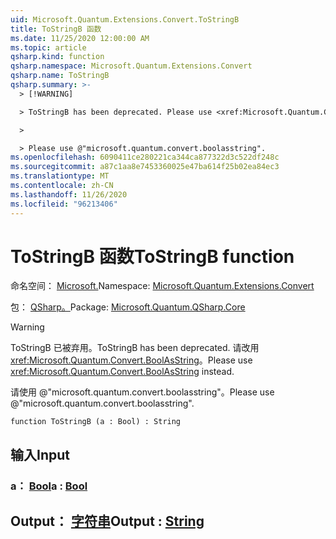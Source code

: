 ```yaml
---
uid: Microsoft.Quantum.Extensions.Convert.ToStringB
title: ToStringB 函数
ms.date: 11/25/2020 12:00:00 AM
ms.topic: article
qsharp.kind: function
qsharp.namespace: Microsoft.Quantum.Extensions.Convert
qsharp.name: ToStringB
qsharp.summary: >-
  > [!WARNING]

  > ToStringB has been deprecated. Please use <xref:Microsoft.Quantum.Convert.BoolAsString> instead.

  >

  > Please use @"microsoft.quantum.convert.boolasstring".
ms.openlocfilehash: 6090411ce280221ca344ca877322d3c522df248c
ms.sourcegitcommit: a87c1aa8e7453360025e47ba614f25b02ea84ec3
ms.translationtype: MT
ms.contentlocale: zh-CN
ms.lasthandoff: 11/26/2020
ms.locfileid: "96213406"
---
```

# <a name="tostringb-function"></a><span data-ttu-id="63ec7-102">ToStringB 函数</span><span class="sxs-lookup"><span data-stu-id="63ec7-102">ToStringB function</span></span>

<span data-ttu-id="63ec7-103">命名空间： [Microsoft.](xref:Microsoft.Quantum.Extensions.Convert)</span><span class="sxs-lookup"><span data-stu-id="63ec7-103">Namespace: [Microsoft.Quantum.Extensions.Convert](xref:Microsoft.Quantum.Extensions.Convert)</span></span>

<span data-ttu-id="63ec7-104">包： [QSharp。](https://nuget.org/packages/Microsoft.Quantum.QSharp.Core)</span><span class="sxs-lookup"><span data-stu-id="63ec7-104">Package: [Microsoft.Quantum.QSharp.Core](https://nuget.org/packages/Microsoft.Quantum.QSharp.Core)</span></span>


> [!WARNING]
> <span data-ttu-id="63ec7-105">ToStringB 已被弃用。</span><span class="sxs-lookup"><span data-stu-id="63ec7-105">ToStringB has been deprecated.</span></span> <span data-ttu-id="63ec7-106">请改用 <xref:Microsoft.Quantum.Convert.BoolAsString>。</span><span class="sxs-lookup"><span data-stu-id="63ec7-106">Please use <xref:Microsoft.Quantum.Convert.BoolAsString> instead.</span></span>
>
> <span data-ttu-id="63ec7-107">请使用 @"microsoft.quantum.convert.boolasstring"。</span><span class="sxs-lookup"><span data-stu-id="63ec7-107">Please use @"microsoft.quantum.convert.boolasstring".</span></span>



```qsharp
function ToStringB (a : Bool) : String
```


## <a name="input"></a><span data-ttu-id="63ec7-108">输入</span><span class="sxs-lookup"><span data-stu-id="63ec7-108">Input</span></span>

### <a name="a--bool"></a><span data-ttu-id="63ec7-109">a： [Bool](xref:microsoft.quantum.lang-ref.bool)</span><span class="sxs-lookup"><span data-stu-id="63ec7-109">a : [Bool](xref:microsoft.quantum.lang-ref.bool)</span></span>





## <a name="output--string"></a><span data-ttu-id="63ec7-110">Output： [字符串](xref:microsoft.quantum.lang-ref.string)</span><span class="sxs-lookup"><span data-stu-id="63ec7-110">Output : [String](xref:microsoft.quantum.lang-ref.string)</span></span>

